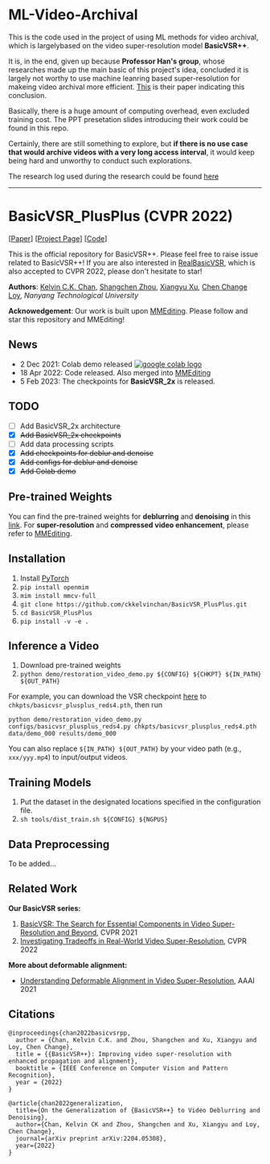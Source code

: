 # ML-Video-Archival
This is the code used in the project of using ML methods for video archival, which is largelybased on the video super-resolution model **BasicVSR++**.

It is, in the end, given up because **Professor Han's group**, whose researches made up the main basic of this project's idea, concluded it is largely not worthy to use machine leanring based super-resolution for makeing video archival more efficient. [This](https://www.hotstorage.org/2023/papers/hotstorage23-final11.pdf) is their paper indicating this conclusion. 

Basically, there is a huge amount of computing overhead, even excluded training cost. The PPT presetation slides introducing their work could be found in this repo.

Certainly, there are still something to explore, but **if there is no use case that would archive videos with a very long access interval**, it would keep being hard and unworthy to conduct such explorations.

The research log used during the research could be found [here](https://docs.google.com/document/d/19Pl02DdVmcLLtj90O7h1KFWCRrP22PThdtco5lyxaiA/edit)

---

# BasicVSR_PlusPlus (CVPR 2022)
\[[Paper](https://arxiv.org/abs/2104.13371)\] \[[Project Page](https://ckkelvinchan.github.io/projects/BasicVSR++/)\] \[[Code](https://github.com/open-mmlab/mmediting)\]

This is the official repository for BasicVSR++. Please feel free to raise issue related to BasicVSR++! If you are also interested in [RealBasicVSR](https://github.com/ckkelvinchan/RealBasicVSR), which is also accepted to CVPR 2022, please don't hesitate to star!

**Authors**: [Kelvin C.K. Chan](https://ckkelvinchan.github.io/), [Shangchen Zhou](https://shangchenzhou.com/), [Xiangyu Xu](https://sites.google.com/view/xiangyuxu), [Chen Change Loy](https://www.mmlab-ntu.com/person/ccloy/), *Nanyang Technological University*

**Acknowedgement**: Our work is built upon [MMEditing](https://github.com/open-mmlab/mmediting). Please follow and star this repository and MMEditing!

## News
- 2 Dec 2021: Colab demo released <a href="https://colab.research.google.com/drive/1I0kZMM0DQyb4ueHZw5si8fMnRCJ_eUX3?usp=sharing"><img src="https://colab.research.google.com/assets/colab-badge.svg" alt="google colab logo"></a>
- 18 Apr 2022: Code released. Also merged into [MMEditing](https://github.com/open-mmlab/mmediting)
- 5 Feb 2023: The checkpoints for **BasicVSR_2x** is released. 

## TODO
- [ ] Add BasicVSR_2x architecture
- [x] ~~Add BasicVSR_2x checkpoints~~
- [ ] Add data processing scripts
- [x] ~~Add checkpoints for deblur and denoise~~
- [x] ~~Add configs for deblur and denoise~~
- [x] ~~Add Colab demo~~

## Pre-trained Weights
You can find the pre-trained weights for **deblurring** and **denoising** in this [link](https://www.dropbox.com/sh/gopo637rbutlxde/AACGnXDlvQMjwfCey3m2g34za?dl=0). For **super-resolution** and **compressed video enhancement**, please refer to [MMEditing](https://github.com/open-mmlab/mmediting/tree/master/configs/restorers/basicvsr_plusplus).

## Installation
1. Install [PyTorch](https://pytorch.org)
2. `pip install openmim`
3. `mim install mmcv-full`
4. `git clone https://github.com/ckkelvinchan/BasicVSR_PlusPlus.git`
5. `cd BasicVSR_PlusPlus`
6. `pip install -v -e .`

## Inference a Video
1. Download pre-trained weights
2. `python demo/restoration_video_demo.py ${CONFIG} ${CHKPT} ${IN_PATH} ${OUT_PATH}`

For example, you can download the VSR checkpoint [here](https://download.openmmlab.com/mmediting/restorers/basicvsr_plusplus/basicvsr_plusplus_c64n7_8x1_600k_reds4_20210217-db622b2f.pth) to `chkpts/basicvsr_plusplus_reds4.pth`, then run
```
python demo/restoration_video_demo.py configs/basicvsr_plusplus_reds4.py chkpts/basicvsr_plusplus_reds4.pth data/demo_000 results/demo_000
```
You can also replace `${IN_PATH} ${OUT_PATH}` by your video path (e.g., `xxx/yyy.mp4`) to input/output videos.

## Training Models
1. Put the dataset in the designated locations specified in the configuration file.
2. `sh tools/dist_train.sh ${CONFIG} ${NGPUS}`

## Data Preprocessing
To be added...

## Related Work
**Our BasicVSR series:**
1. [BasicVSR: The Search for Essential Components in Video Super-Resolution and Beyond](https://ckkelvinchan.github.io/projects/BasicVSR), CVPR 2021
2. [Investigating Tradeoffs in Real-World Video Super-Resolution](https://github.com/ckkelvinchan/RealBasicVSR), CVPR 2022

**More about deformable alignment:**
- [Understanding Deformable Alignment in Video Super-Resolution](https://ckkelvinchan.github.io/projects/DCN), AAAI 2021


## Citations
```
@inproceedings{chan2022basicvsrpp,
  author = {Chan, Kelvin C.K. and Zhou, Shangchen and Xu, Xiangyu and Loy, Chen Change},
  title = {{BasicVSR++}: Improving video super-resolution with enhanced propagation and alignment},
  booktitle = {IEEE Conference on Computer Vision and Pattern Recognition},
  year = {2022}
}
```
```
@article{chan2022generalization,
  title={On the Generalization of {BasicVSR++} to Video Deblurring and Denoising},
  author={Chan, Kelvin CK and Zhou, Shangchen and Xu, Xiangyu and Loy, Chen Change},
  journal={arXiv preprint arXiv:2204.05308},
  year={2022}
}
```

